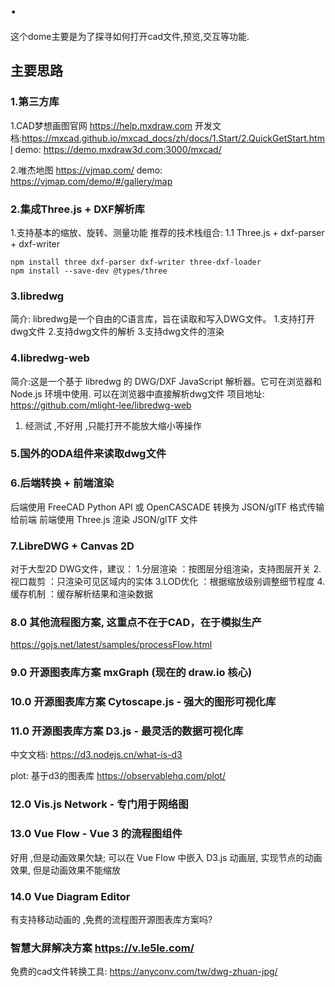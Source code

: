 # .

这个dome主要是为了探寻如何打开cad文件,预览,交互等功能.

## 主要思路

### 1.第三方库 
1.CAD梦想画图官网 https://help.mxdraw.com
  开发文档:https://mxcad.github.io/mxcad_docs/zh/docs/1.Start/2.QuickGetStart.html
  demo: https://demo.mxdraw3d.com:3000/mxcad/

2.唯杰地图 https://vjmap.com/
  demo: https://vjmap.com/demo/#/gallery/map


### 2.集成Three.js + DXF解析库
 1.支持基本的缩放、旋转、测量功能
  推荐的技术栈组合:
  1.1 Three.js + dxf-parser + dxf-writer

    npm install three dxf-parser dxf-writer three-dxf-loader
    npm install --save-dev @types/three


### 3.libredwg
 简介: libredwg是一个自由的C语言库，旨在读取和写入DWG文件。
 1.支持打开dwg文件
 2.支持dwg文件的解析
 3.支持dwg文件的渲染

### 4.libredwg-web
简介:这是一个基于 libredwg 的 DWG/DXF JavaScript 解析器。它可在浏览器和 Node.js 环境中使用.
可以在浏览器中直接解析dwg文件
项目地址: https://github.com/mlight-lee/libredwg-web
1. 经测试 ,不好用 ,只能打开不能放大缩小等操作

### 5.国外的ODA组件来读取dwg文件


### 6.后端转换 + 前端渲染
 后端使用 FreeCAD Python API 或 OpenCASCADE
 转换为 JSON/glTF 格式传输给前端
 前端使用 Three.js 渲染 JSON/glTF 文件


### 7.LibreDWG + Canvas 2D
对于大型2D DWG文件，建议：
1.分层渲染 ：按图层分组渲染，支持图层开关
2.视口裁剪 ：只渲染可见区域内的实体
3.LOD优化 ：根据缩放级别调整细节程度
4.缓存机制 ：缓存解析结果和渲染数据


### 8.0  其他流程图方案, 这重点不在于CAD，在于模拟生产
https://gojs.net/latest/samples/processFlow.html


### 9.0 开源图表库方案 mxGraph (现在的 draw.io 核心)



### 10.0  开源图表库方案 Cytoscape.js - 强大的图形可视化库


### 11.0  开源图表库方案 D3.js - 最灵活的数据可视化库


中文文档: https://d3.nodejs.cn/what-is-d3

 plot: 基于d3的图表库  https://observablehq.com/plot/


### 12.0  Vis.js Network - 专门用于网络图

 
### 13.0   Vue Flow - Vue 3 的流程图组件
好用 ,但是动画效果欠缺;  可以在 Vue Flow 中嵌入 D3.js 动画层, 实现节点的动画效果, 但是动画效果不能缩放

### 14.0  Vue Diagram Editor


有支持移动动画的 ,免费的流程图开源图表库方案吗?


### 智慧大屏解决方案 https://v.le5le.com/





免费的cad文件转换工具: https://anyconv.com/tw/dwg-zhuan-jpg/



